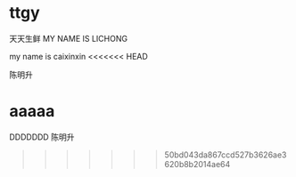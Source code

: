 # ttgy
天天生鲜
MY NAME IS LICHONG

my name is caixinxin
<<<<<<< HEAD

陈明升

aaaaa 
=======
DDDDDDD
陈明升 
>>>>>>> 50bd043da867ccd527b3626ae3620b8b2014ae64
